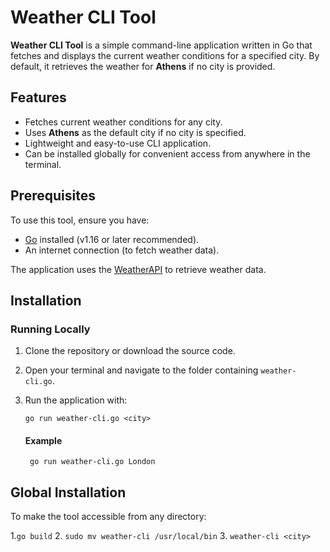 # Weather CLI Tool

**Weather CLI Tool** is a simple command-line application written in Go that fetches and displays the current weather conditions for a specified city. By default, it retrieves the weather for **Athens** if no city is provided.

## Features

- Fetches current weather conditions for any city.
- Uses **Athens** as the default city if no city is specified.
- Lightweight and easy-to-use CLI application.
- Can be installed globally for convenient access from anywhere in the terminal.

## Prerequisites

To use this tool, ensure you have:
- [Go](https://golang.org/) installed (v1.16 or later recommended).
- An internet connection (to fetch weather data).

The application uses the [WeatherAPI](https://www.weatherapi.com/) to retrieve weather data.

## Installation

### Running Locally
1. Clone the repository or download the source code.
2. Open your terminal and navigate to the folder containing `weather-cli.go`.
3. Run the application with:
   ```
   go run weather-cli.go <city>
   ```

    #### Example
      ```
       go run weather-cli.go London
      ```

## Global Installation
To make the tool accessible from any directory:

  
1.```go build```
2. ```sudo mv weather-cli /usr/local/bin```
3. ```weather-cli <city>```
